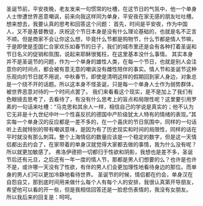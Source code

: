 圣诞节前，平安夜晚，老友发来一句惯常的吐槽，在这节日的气氛中，他一个单身人士惨遭世界恶意嘲讽，前来向我这样同为单身，平安夜在家无感的朋友吐吐槽。想来想去，我要认真的思考和回答这个问题：
首先，时间是平安夜，作为中国人，又不是基督教徒，庆祝这个节日本身是没有什么理论基础的，也就是名不正言不顺。但是商家不会让你这么想，毕竟什么节都是购物节，什么节都是情人节嘛，于是即使是歪国仁合家欢乐如春节的日子，我们的城市里还是会有各种打着圣诞和节日名义的促销和氛围，说起来耶稣很冤枉，在这里基本没什么事情。
其实本身并不是圣诞节的问题，作为一个单身的雄性人类，在每一个节日，也就是别人会注意你的时间点，都会被有意无意的嘲讽没有雌性陪伴的事实。情人节和圣诞节这种乐观向的节日就不用说，中秋春节，即使是清明这样的假期回到家人身边，对象总是一个绕不开的话题。所以这本身不怪圣诞，只是每一个单身人士作为弱势群体，被世界恶意对待的一个时间点罢了。
我们来看看这个现实，是不是加上了我们有色眼镜去思考了，去看待了，有没有什么思考上的盲点和局限性呢？这里要引用罗素的一句话来吐槽：“马克思和其余人一样，相信自己的学说是真实的；他不认为它无非是十九世纪中叶一个性喜反抗的德国中产阶级犹太人特有的情绪的表现。”其实每一个单身汉的反应都是一差不多的，在一个喜庆的节日氛围中，同样的一句话听上去就特别的带有嘲讽意味，是因为有了历史现实和时间的局限性，同样的话在平时就没有那么刺耳。整个上海情侣的数量应该是一个稳定的数字，但是这一天情侣都出去约会了，在家带着的单身汉就觉得大家都去做的事情，我为什么没有呢？所以就更加敏感了。
弗洛伊德把一切都归于性欲和阴影，我想也是差不多，圣诞节后还有元旦，之后还有一年一度的情人节，那都是男人们想要的么？也许是也许不是，或许哪一天没有了性欲，有伴的男人们会更加理性地看待身边的那位。而单身的男人们可以更加冷静地看待世界。
圣诞节的时候，情侣都在约会，单身汉在自怨自艾，那到底时间用来做什么每个人有每个人的安排，我很认真第开导朋友，希望他可以看的开一些，但是我相信回答还是一脸悲伤表情的，我没有女朋友。
所以我后来的回复是：呵呵。
